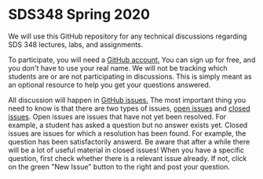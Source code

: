 # SDS348 Spring 2020

We will use this GitHub repository for any technical discussions regarding SDS 348 lectures, labs, and assignments.

To participate, you will need a [GitHub account.](https://github.com/) You can sign up for free, and you don't have to use your real name. We will not be tracking which students are or are not participating in discussions. This is simply meant as an optional resource to help you get your questions answered.

All discussion will happen in [GitHub issues.](https://github.com/clauswilke/SDS348_spring2020/issues) The most important thing you need to know is that there are two types of issues, [open issues](https://github.com/clauswilke/SDS348_spring2020/issues?q=is%3Aopen+is%3Aissue) and [closed issues](https://github.com/clauswilke/SDS348_spring2020/issues?q=is%3Aissue+is%3Aclosed). Open issues are issues that have not yet been resolved. For example, a student has asked a question but no answer exists yet. Closed issues are issues for which a resolution has been found. For example, the question has been satisfactorily answerd. Be aware that after a while there will be a lot of useful material in closed issues! When you have a specific question, first check whether there is a relevant issue already. If not, click on the green "New Issue" button to the right and post your question.
